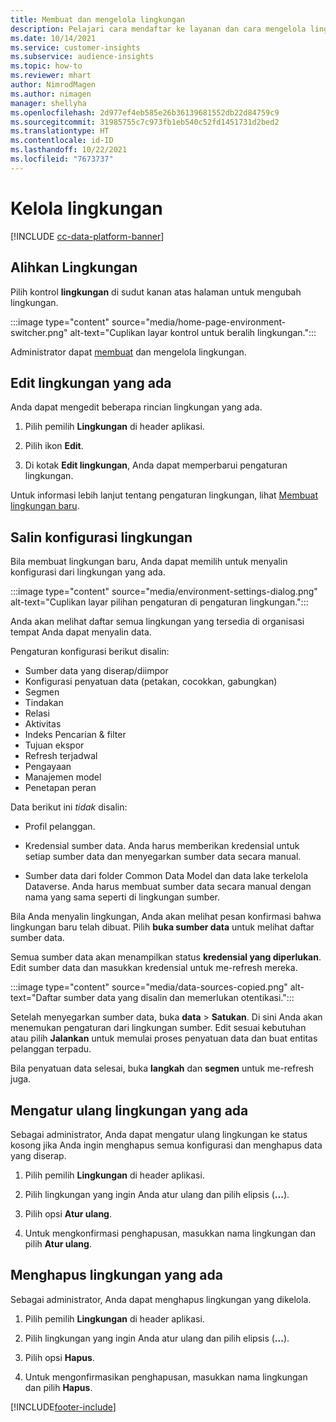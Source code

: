 ```yaml
---
title: Membuat dan mengelola lingkungan
description: Pelajari cara mendaftar ke layanan dan cara mengelola lingkungan.
ms.date: 10/14/2021
ms.service: customer-insights
ms.subservice: audience-insights
ms.topic: how-to
ms.reviewer: mhart
author: NimrodMagen
ms.author: nimagen
manager: shellyha
ms.openlocfilehash: 2d977ef4eb585e26b36139681552db22d84759c9
ms.sourcegitcommit: 31985755c7c973fb1eb540c52fd1451731d2bed2
ms.translationtype: HT
ms.contentlocale: id-ID
ms.lasthandoff: 10/22/2021
ms.locfileid: "7673737"
---
```

# <a name="manage-environments"></a>Kelola lingkungan

[!INCLUDE [cc-data-platform-banner](../includes/cc-data-platform-banner.md)]

## <a name="switch-environments"></a>Alihkan Lingkungan

Pilih kontrol **lingkungan** di sudut kanan atas halaman untuk mengubah lingkungan.

:::image type="content" source="media/home-page-environment-switcher.png" alt-text="Cuplikan layar kontrol untuk beralih lingkungan.":::

Administrator dapat [membuat](create-environment.md) dan mengelola lingkungan.

## <a name="edit-an-existing-environment"></a>Edit lingkungan yang ada

Anda dapat mengedit beberapa rincian lingkungan yang ada.

1.  Pilih pemilih **Lingkungan** di header aplikasi.

2.  Pilih ikon **Edit**.

3. Di kotak **Edit lingkungan**, Anda dapat memperbarui pengaturan lingkungan.

Untuk informasi lebih lanjut tentang pengaturan lingkungan, lihat [Membuat lingkungan baru](create-environment.md).

## <a name="copy-the-environment-configuration"></a>Salin konfigurasi lingkungan

Bila membuat lingkungan baru, Anda dapat memilih untuk menyalin konfigurasi dari lingkungan yang ada. 

:::image type="content" source="media/environment-settings-dialog.png" alt-text="Cuplikan layar pilihan pengaturan di pengaturan lingkungan.":::

Anda akan melihat daftar semua lingkungan yang tersedia di organisasi tempat Anda dapat menyalin data.

Pengaturan konfigurasi berikut disalin:

- Sumber data yang diserap/diimpor
- Konfigurasi penyatuan data (petakan, cocokkan, gabungkan)
- Segmen
- Tindakan
- Relasi
- Aktivitas
- Indeks Pencarian & filter
- Tujuan ekspor
- Refresh terjadwal
- Pengayaan
- Manajemen model
- Penetapan peran

Data berikut ini *tidak* disalin:

- Profil pelanggan.
- Kredensial sumber data. Anda harus memberikan kredensial untuk setiap sumber data dan menyegarkan sumber data secara manual.

- Sumber data dari folder Common Data Model dan data lake terkelola Dataverse. Anda harus membuat sumber data secara manual dengan nama yang sama seperti di lingkungan sumber.

Bila Anda menyalin lingkungan, Anda akan melihat pesan konfirmasi bahwa lingkungan baru telah dibuat. Pilih **buka sumber data** untuk melihat daftar sumber data.

Semua sumber data akan menampilkan status **kredensial yang diperlukan**. Edit sumber data dan masukkan kredensial untuk me-refresh mereka.

:::image type="content" source="media/data-sources-copied.png" alt-text="Daftar sumber data yang disalin dan memerlukan otentikasi.":::

Setelah menyegarkan sumber data, buka **data** > **Satukan**. Di sini Anda akan menemukan pengaturan dari lingkungan sumber. Edit sesuai kebutuhan atau pilih **Jalankan** untuk memulai proses penyatuan data dan buat entitas pelanggan terpadu.

Bila penyatuan data selesai, buka **langkah** dan **segmen** untuk me-refresh juga.

## <a name="reset-an-existing-environment"></a>Mengatur ulang lingkungan yang ada

Sebagai administrator, Anda dapat mengatur ulang lingkungan ke status kosong jika Anda ingin menghapus semua konfigurasi dan menghapus data yang diserap.

1.  Pilih pemilih **Lingkungan** di header aplikasi. 

2.  Pilih lingkungan yang ingin Anda atur ulang dan pilih elipsis (**...**). 

3. Pilih opsi **Atur ulang**. 

4.  Untuk mengkonfirmasi penghapusan, masukkan nama lingkungan dan pilih **Atur ulang**.

## <a name="delete-an-existing-environment"></a>Menghapus lingkungan yang ada

Sebagai administrator, Anda dapat menghapus lingkungan yang dikelola.

1.  Pilih pemilih **Lingkungan** di header aplikasi.

2.  Pilih lingkungan yang ingin Anda atur ulang dan pilih elipsis (**...**). 

3. Pilih opsi **Hapus**. 

4.  Untuk mengonfirmasikan penghapusan, masukkan nama lingkungan dan pilih **Hapus**.


[!INCLUDE[footer-include](../includes/footer-banner.md)]
